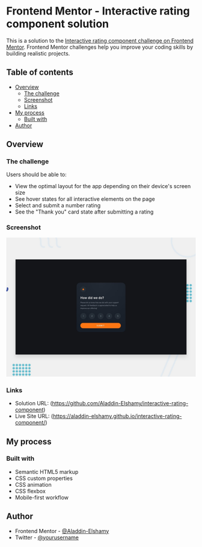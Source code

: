 # Frontend Mentor - Interactive rating component solution

This is a solution to the [Interactive rating component challenge on Frontend Mentor](https://www.frontendmentor.io/challenges/interactive-rating-component-koxpeBUmI). Frontend Mentor challenges help you improve your coding skills by building realistic projects. 

## Table of contents

- [Overview](#overview)
  - [The challenge](#the-challenge)
  - [Screenshot](#screenshot)
  - [Links](#links)
- [My process](#my-process)
  - [Built with](#built-with)
- [Author](#author)



## Overview

### The challenge

Users should be able to:

- View the optimal layout for the app depending on their device's screen size
- See hover states for all interactive elements on the page
- Select and submit a number rating
- See the "Thank you" card state after submitting a rating

### Screenshot

![](./design/desktop-preview.jpg)

### Links

- Solution URL: (https://github.com/Aladdin-Elshamy/interactive-rating-component)
- Live Site URL: (https://aladdin-elshamy.github.io/interactive-rating-component/)

## My process

### Built with

- Semantic HTML5 markup
- CSS custom properties
- CSS animation
- CSS flexbox
- Mobile-first workflow


## Author

- Frontend Mentor - [@Aladdin-Elshamy](https://www.frontendmentor.io/profile/Aladdin-Elshamy)
- Twitter - [@yourusername](https://twitter.com/AladdinElshamy)



